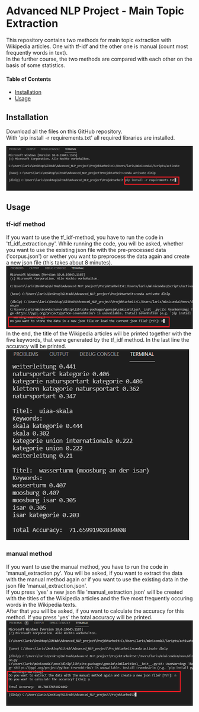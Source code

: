 # Advanced NLP Project - Main Topic Extraction
This repository contains two methods for main topic extraction with Wikipedia articles. One with tf-idf and the other one is manual (count most frequently words in text).  
In the further course, the two methods are compared with each other on the basis of some statistics.

#### Table of Contents
- [Installation](#installation)
- [Usage](#usage)

## Installation 
Download all the files on this GitHub repository.  
With 'pip install -r requirements.txt' all required libraries are installed. 

![Step1](/Projektarbeit/images/step1.PNG)


## Usage
### tf-idf method
If you want to use the tf_idf-method, you have to run the code in 'tf_idf_extraction.py'. While running the code, you will be asked, whether you want to use the existing json file with the pre-processed data ('corpus.json') or wether you want to preprocess the data again and create a new json file (this takes about 8 minutes).  
![Step2](/Projektarbeit/images/step2.PNG)  
In the end, the title of the Wikipedia articles will be printed together with the five keywords, that were generated by the tf_idf method. In the last line the accuracy will be printed. 
![Step3](/Projektarbeit/images/step3.PNG)  
  
  
### manual method
If you want to use the manual method, you have to run the code in 'manual_extraction.py'. You will be asked, if you want to extract the data with the manual method again or if you want to use the existing data in the json file 'manual_extraction.json'.  
If you press 'yes' a new json file 'manual_extraction.json' will be created with the titles of the Wikipedia articles and the five most frequently occuring words in the Wikipedia texts.   
After that you will be asked, if you want to calculate the accuracy for this method. If you press 'yes' the total accuracy will be printed.
![Step4](/Projektarbeit/images/step4.PNG)